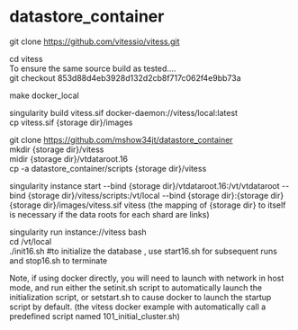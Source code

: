 # datastore_container


git clone https://github.com/vitessio/vitess.git  

cd vitess  
To ensure the same source build as tested....  
git checkout 853d88d4eb3928d132d2cb8f717c062f4e9bb73a  

make docker_local  

singularity build vitess.sif docker-daemon://vitess/local:latest  
cp vitess.sif {storage dir}/images  


git clone https://github.com/mshow34jt/datastore_container  
mkdir {storage dir}/vitess  
midir {storage dir}/vtdataroot.16  
cp -a datastore_container/scripts {storage dir}/vitess  

singularity instance start  --bind {storage dir}/vtdataroot.16:/vt/vtdataroot --bind {storage dir}/vitess/scripts:/vt/local --bind {storage dir}:{storage dir} {storage dir}/images/vitess.sif vitess 
(the mapping of {storage dir} to itself is necessary if the data roots for each shard are links)

 singularity run instance://vitess bash  
 cd /vt/local  
 ./init16.sh #to initialize the database , use start16.sh for subsequent runs and stop16.sh to terminate  

Note, if using docker directly, you will need to launch with network in host mode, and run either the setinit.sh script to automatically launch the initialization script, or setstart.sh to cause docker to launch the startup script by default. (the vitess docker example with automatically call a predefined script named 101_initial_cluster.sh)  
